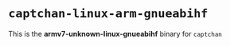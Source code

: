 # `captchan-linux-arm-gnueabihf`

This is the **armv7-unknown-linux-gnueabihf** binary for `captchan`
